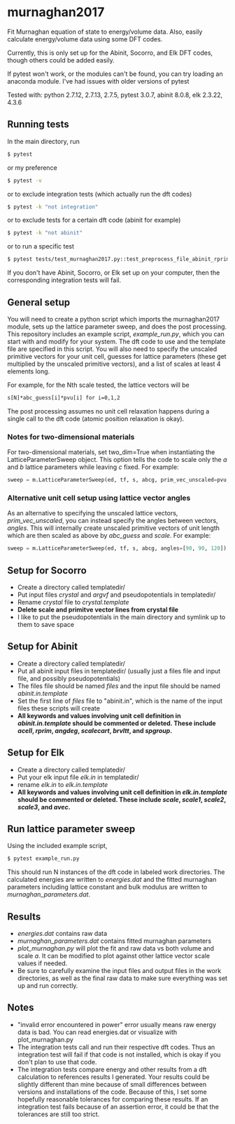 # murnaghan2017
Fit Murnaghan equation of state to energy/volume data. Also, easily calculate energy/volume data using some DFT codes.

Currently, this is only set up for the Abinit, Socorro, and Elk DFT codes, though others could be added easily.

If pytest won't work, or the modules can't be found, you can try loading an anaconda module. I've had issues with older versions of pytest

Tested with: python 2.7.12, 2.7.13, 2.7.5, pytest 3.0.7, abinit 8.0.8, elk 2.3.22, 4.3.6

## Running tests
In the main directory, run
```bash
$ pytest
```
or my preference
```bash
$ pytest -v
```
or to exclude integration tests (which actually run the dft codes)
```bash
$ pytest -k "not integration"
```
or to exclude tests for a certain dft code (abinit for example)
```bash
$ pytest -k "not abinit"
```
or to run a specific test
```bash
$ pytest tests/test_murnaghan2017.py::test_preprocess_file_abinit_rprim
```

If you don't have Abinit, Socorro, or Elk set up on your computer, then the corresponding integration tests will fail.

## General setup
You will need to create a python script which imports the murnaghan2017 module, sets up the lattice parameter sweep, and does the post processing. This repository includes an example script, *example_run.py*, which you can start with and modify for your system. The dft code to use and the template file are specified in this script. You will also need to specify the unscaled primitive vectors for your unit cell, guesses for lattice parameters (these get multiplied by the unscaled primitive vectors), and a list of scales at least 4 elements long.

For example, for the Nth scale tested, the lattice vectors will be
```latex
s[N]*abc_guess[i]*pvu[i] for i=0,1,2
```

The post processing assumes no unit cell relaxation happens during a single call to the dft code (atomic position relaxation is okay).

### Notes for two-dimensional materials
For two-dimensional materials, set two_dim=True when instantiating the LatticeParameterSweep object. This option tells the code to scale only the *a* and *b* lattice parameters while leaving *c* fixed. For example:
```python
sweep = m.LatticeParameterSweep(ed, tf, s, abcg, prim_vec_unscaled=pvu, two_dim=True)
```

### Alternative unit cell setup using lattice vector angles
As an alternative to specifying the unscaled lattice vectors, *prim_vec_unscaled*, you can instead specify the angles between vectors, *angles*. This will internally create unscaled primitive vectors of unit length which are then scaled as above by *abc_guess* and *scale*. For example:
```python
sweep = m.LatticeParameterSweep(ed, tf, s, abcg, angles=[90, 90, 120])
```

## Setup for Socorro
* Create a directory called templatedir/
* Put input files *crystal* and *argvf* and pseudopotentials in templatedir/
* Rename *crystal* file to *crystal.template*
* **Delete scale and primitve vector lines from crystal file**
* I like to put the pseudopotentials in the main directory and symlink up to them to save space

## Setup for Abinit
* Create a directory called templatedir/
* Put all abinit input files in templatedir/ (usually just a files file and input file, and possibly pseudopotentials)
* The files file should be named *files* and the input file should be named *abinit.in.template*
* Set the first line of *files* file to "abinit.in", which is the name of the input files these scripts will create
* **All keywords and values involving unit cell definition in _abinit.in.template_ should be commented or deleted. These include _acell_, _rprim_, _angdeg_, _scalecart_, _brvltt_, and _spgroup_.**

## Setup for Elk
* Create a directory called templatedir/
* Put your elk input file *elk.in* in templatedir/
* rename *elk.in* to *elk.in.template*
* **All keywords and values involving unit cell definition in _elk.in.template_ should be commented or deleted. These include _scale_, _scale1_, _scale2_, _scale3_, and _avec_.**

## Run lattice parameter sweep
Using the included example script,
```bash
$ pytest example_run.py
```
This should run N instances of the dft code in labeled work directories. The calculated energies are written to *energies.dat* and the fitted murnaghan parameters including lattice constant and bulk modulus are written to *murnaghan_parameters.dat*.

## Results
* *energies.dat* contains raw data
* *murnaghan_parameters.dat* contains fitted murnaghan parameters
* *plot_murnaghan.py* will plot the fit and raw data vs both volume and scale *a*. It can be modified to plot against other lattice vector scale values if needed. 
* Be sure to carefully examine the input files and output files in the work directories, as well as the final raw data to make sure everything was set up and run correctly.

## Notes
* "invalid error encountered in power" error usually means raw energy data is bad. You can read energies.dat or visualize with plot_murnaghan.py
* The integration tests call and run their respective dft codes. Thus an integration test will fail if that code is not installed, which is okay if you don't plan to use that code. 
* The integration tests compare energy and other results from a dft calculation to references results I generated. Your results could be slightly different than mine because of small differences between versions and installations of the code. Because of this, I set some hopefully reasonable tolerances for comparing these results. If an integration test fails because of an assertion error, it could be that the tolerances are still too strict.
